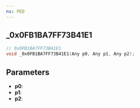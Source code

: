 ```yaml
---
ns: PED
---
```

## _0x0FB1BA7FF73B41E1

```c
// 0x0FB1BA7FF73B41E1
void _0x0FB1BA7FF73B41E1(Any p0, Any p1, Any p2);
```

## Parameters
* **p0**:
* **p1**:
* **p2**:
